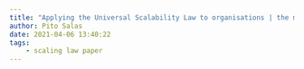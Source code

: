 ```yaml
---
title: "Applying the Universal Scalability Law to organisations | the morning paper"
author: Pito Salas
date: 2021-04-06 13:40:22
tags:
    - scaling law paper
---
```


